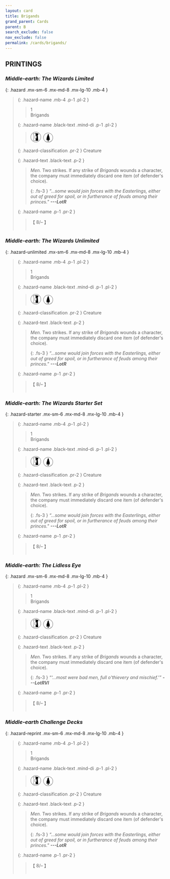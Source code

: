 ```yaml
---
layout: card
title: Brigands
grand_parent: Cards
parent: B
search_exclude: false
nav_exclude: false
permalink: /cards/brigands/
---
```


## PRINTINGS


### _Middle-earth: The Wizards Limited_

{: .hazard .mx-sm-6 .mx-md-8 .mx-lg-10 .mb-4 }
> {: .hazard-name .mb-4 .p-1 .pl-2 }
> > <div class="hazard-mp">1</div>
> > <div class="card-name">Brigands</div>
>
> {: .hazard-name .black-text .mind-di .p-1 .pl-2 }
> > ![](/assets/images/border-land.svg)&ensp;![](/assets/images/wilderness.svg)
>
> {: .hazard-classification .pr-2 }
> Creature
>
> {: .hazard-text .black-text .p-2 }
> > _Men._ Two strikes. If any strike of _Brigands_ wounds a character, the company must immediately discard one item (of defender's choice). 
> > 
> > {: .fs-3 } 
> > _“...some would join forces with the Easterlings, either out of greed for spoil, or in furtherance of feuds among their princes."_ ***---&#65279;LotR*** 
>
> {: .hazard-name .p-1 .pr-2 }
> > <div class="card-shield">【 8/&ndash; 】</div>
> > <div class="card-corruption">&nbsp;</div>

### _Middle-earth: The Wizards Unlimited_

{: .hazard-unlimited .mx-sm-6 .mx-md-8 .mx-lg-10 .mb-4 }
> {: .hazard-name .mb-4 .p-1 .pl-2 }
> > <div class="hazard-mp">1</div>
> > <div class="card-name">Brigands</div>
>
> {: .hazard-name .black-text .mind-di .p-1 .pl-2 }
> > ![](/assets/images/border-land.svg)&ensp;![](/assets/images/wilderness.svg)
>
> {: .hazard-classification .pr-2 }
> Creature
>
> {: .hazard-text .black-text .p-2 }
> > _Men._ Two strikes. If any strike of _Brigands_ wounds a character, the company must immediately discard one item (of defender's choice). 
> > 
> > {: .fs-3 } 
> > _“...some would join forces with the Easterlings, either out of greed for spoil, or in furtherance of feuds among their princes."_ ***---&#65279;LotR*** 
>
> {: .hazard-name .p-1 .pr-2 }
> > <div class="card-shield">【 8/&ndash; 】</div>
> > <div class="card-corruption-white">&nbsp;</div>

### _Middle-earth: The Wizards Starter Set_

{: .hazard-starter .mx-sm-6 .mx-md-8 .mx-lg-10 .mb-4 }
> {: .hazard-name .mb-4 .p-1 .pl-2 }
> > <div class="hazard-mp">1</div>
> > <div class="card-name">Brigands</div>
>
> {: .hazard-name .black-text .mind-di .p-1 .pl-2 }
> > ![](/assets/images/border-land.svg)&ensp;![](/assets/images/wilderness.svg)
>
> {: .hazard-classification .pr-2 }
> Creature
>
> {: .hazard-text .black-text .p-2 }
> > _Men._ Two strikes. If any strike of _Brigands_ wounds a character, the company must immediately discard one item (of defender's choice). 
> > 
> > {: .fs-3 } 
> > _“...some would join forces with the Easterlings, either out of greed for spoil, or in furtherance of feuds among their princes."_ ***---&#65279;LotR*** 
>
> {: .hazard-name .p-1 .pr-2 }
> > <div class="card-shield">【 8/&ndash; 】</div>
> > <div class="card-corruption-white">&nbsp;</div>

### _Middle-earth: The Lidless Eye_

{: .hazard .mx-sm-6 .mx-md-8 .mx-lg-10 .mb-4 }
> {: .hazard-name .mb-4 .p-1 .pl-2 }
> > <div class="hazard-mp">1</div>
> > <div class="card-name">Brigands</div>
>
> {: .hazard-name .black-text .mind-di .p-1 .pl-2 }
> > ![](/assets/images/border-land.svg)&ensp;![](/assets/images/wilderness.svg)
>
> {: .hazard-classification .pr-2 }
> Creature
>
> {: .hazard-text .black-text .p-2 }
> > _Men._ Two strikes. If any strike of _Brigands_ wounds a character, the company must immediately discard one item (of defender's choice). 
> > 
> > {: .fs-3 } 
> > _“‘...most were bad men, full o'thievery and mischief.’”_ ***---&#65279;LotRVI*** 
>
> {: .hazard-name .p-1 .pr-2 }
> > <div class="card-shield">【 8/&ndash; 】</div>
> > <div class="card-corruption">&nbsp;</div>

### _Middle-earth Challenge Decks_

{: .hazard-reprint .mx-sm-6 .mx-md-8 .mx-lg-10 .mb-4 }
> {: .hazard-name .mb-4 .p-1 .pl-2 }
> > <div class="hazard-mp">1</div>
> > <div class="card-name">Brigands</div>
>
> {: .hazard-name .black-text .mind-di .p-1 .pl-2 }
> > ![](/assets/images/border-land.svg)&ensp;![](/assets/images/wilderness.svg)
>
> {: .hazard-classification .pr-2 }
> Creature
>
> {: .hazard-text .black-text .p-2 }
> > _Men._ Two strikes. If any strike of _Brigands_ wounds a character, the company must immediately discard one item (of defender's choice). 
> > 
> > {: .fs-3 } 
> > _“...some would join forces with the Easterlings, either out of greed for spoil, or in furtherance of feuds among their princes."_ ***---&#65279;LotR*** 
>
> {: .hazard-name .p-1 .pr-2 }
> > <div class="card-shield">【 8/&ndash; 】</div>
> > <div class="card-corruption-white">&nbsp;</div>
